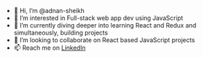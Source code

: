 - 👋 Hi, I’m @adnan-sheikh
- 👀 I’m interested in Full-stack web app dev using JavaScript
- 🌱 I’m currently diving deeper into learning React and Redux and simultaneously, building projects
- 💞️ I’m looking to collaborate on React based JavaScript projects
- 📫 Reach me on [LinkedIn](https://www.linkedin.com/in/adnan-sheikh/)

<!---
adnan-sheikh/adnan-sheikh is a ✨ special ✨ repository because its `README.md` (this file) appears on your GitHub profile.
You can click the Preview link to take a look at your changes.
--->
